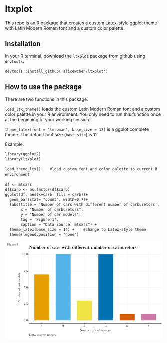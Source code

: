 # ltxplot

This repo is an R package that creates a custom Latex-style ggplot theme with Latin Modern Roman font and a custom color palette. 

## Installation

In your R terminal, download the `ltxplot` package from github using `devtools`. 

`devtools::install_github('alicewchen/ltxplot')`

## How to use the package

There are two functions in this package.

`load_ltx_theme()` loads the custom Latin Modern Roman font and a custom color palette in your R environment. You only need to run this function once at the beginning of your working session. 

`theme_latex(font = "lmroman", base_size = 12)` is a ggplot complete theme. The default font size (`base_size`) is 12.   

Example:

```
library(ggplot2)
library(ltxplot)

load_theme_ltx()    #load custom font and color palette to current R environment

df <- mtcars
df$carb <- as.factor(df$carb)
ggplot(df, aes(x=carb, fill = carb))+
  geom_bar(stat= "count", width=0.7)+
  labs(title = 'Number of cars with different number of carburetors', 
       x = "Number of carburetors", 
       y = "Number of car models",
       tag = 'Figure 1',
       caption = "Data source: mtcars") +
  theme_latex(base_size = 14) +    #change to Latex-style theme
  theme(legend.position = "none")
```

![](inst/extdata/example.png)


